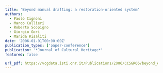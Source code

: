 ```yaml
---
title: 'Beyond manual drafting: a restoration-oriented system'
authors:
  - Paolo Cignoni
  - Marco Callieri
  - Roberto Scopigno
  - Giorgio Gori
  - Marida Risaliti
date: '2006-01-01T00:00:00Z'
publication_types: ['paper-conference']
publication: '*Journal of Cultural Heritage*'
featured: false

url_pdf: https://vcgdata.isti.cnr.it/Publications/2006/CCSGR06/beyond_drafting_finale_Wfigs.pdf
---
```

